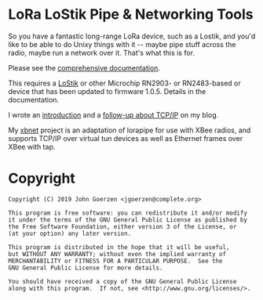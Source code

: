 # LoRa LoStik Pipe & Networking Tools

So you have a fantastic long-range LoRa device, such as a Lostik, and
you'd like to be able to do Unixy things with it -- maybe pipe stuff
across the radio, maybe run a network over it.  That's what this is
for.

Please see the [comprehensive documentation](https://github.com/jgoerzen/lorapipe/blob/master/doc/lorapipe.1.md).

This requires a [LoStik](https://ronoth.com/lostik) or other Microchip
RN2903- or RN2483-based or  device that has been updated to firmware 1.0.5.  Details
in the documentation.

I wrote an
[introduction](https://changelog.complete.org/archives/10042-long-range-radios-a-perfect-match-for-unix-protocols-from-the-70s)
and a [follow-up about
TCP/IP](https://changelog.complete.org/archives/10048-tcp-ip-over-lora-radios)
on my blog.

My [xbnet](https://github.com/jgoerzen/xbnet) project is an adaptation of lorapipe for use with XBee radios, and supports TCP/IP over virtual tun devices as well as Ethernet frames over XBee with tap.

# Copyright

    Copyright (C) 2019 John Goerzen <jgoerzen@complete.org>

    This program is free software: you can redistribute it and/or modify
    it under the terms of the GNU General Public License as published by
    the Free Software Foundation, either version 3 of the License, or
    (at your option) any later version.

    This program is distributed in the hope that it will be useful,
    but WITHOUT ANY WARRANTY; without even the implied warranty of
    MERCHANTABILITY or FITNESS FOR A PARTICULAR PURPOSE.  See the
    GNU General Public License for more details.

    You should have received a copy of the GNU General Public License
    along with this program.  If not, see <http://www.gnu.org/licenses/>.

